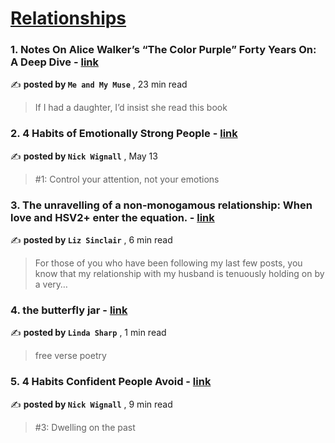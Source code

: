 
<h1><a href=https://medium.com/tag/relationships/recommended target="_blank" rel="noopener noreferrer">Relationships</a></h1>
<h3>1. Notes On Alice Walker’s “The Color Purple” Forty Years On: A Deep Dive - <a href=https://medium.com/fourth-wave/notes-on-alice-walkers-the-color-purple-forty-years-on-a-deep-dive-ab0c630e2e88?source=tag_recommended_feed---------0-107----------relationships----------e227e028_35d4_42c0_83d7_444cb301e08b------- target="_blank" rel="noopener noreferrer">link</a></h3>

✍️ **posted by `Me and My Muse`** <date> , 23 min read</date>

<blockquote>If I had a daughter, I’d insist she read this book</blockquote>

<h3>2. 4 Habits of Emotionally Strong People - <a href=https://medium.com/@nickwignall/4-habits-of-emotionally-strong-people-35c1255ba5d4?source=tag_recommended_feed---------1-85----------relationships----------e227e028_35d4_42c0_83d7_444cb301e08b------- target="_blank" rel="noopener noreferrer">link</a></h3>

✍️ **posted by `Nick Wignall`** <date> , May 13</date>

<blockquote>#1: Control your attention, not your emotions</blockquote>

<h3>3. The unravelling of a non-monogamous relationship: When love and HSV2+ enter the equation. - <a href=https://medium.com/@hello-lizsinclair/the-unravelling-of-a-non-monogamous-relationship-when-love-and-hsv2-enter-the-equation-0b16c80f2145?source=tag_recommended_feed---------2-84----------relationships----------e227e028_35d4_42c0_83d7_444cb301e08b------- target="_blank" rel="noopener noreferrer">link</a></h3>

✍️ **posted by `Liz Sinclair`** <date> , 6 min read</date>

<blockquote>For those of you who have been following my last few posts, you know that my relationship with my husband is tenuously holding on by a very…</blockquote>

<h3>4. the butterfly jar - <a href=https://medium.com/scrittura/the-butterfly-jar-bcc54d700acb?source=tag_recommended_feed---------3-107----------relationships----------e227e028_35d4_42c0_83d7_444cb301e08b------- target="_blank" rel="noopener noreferrer">link</a></h3>

✍️ **posted by `Linda Sharp`** <date> , 1 min read</date>

<blockquote>free verse poetry</blockquote>

<h3>5. 4 Habits Confident People Avoid - <a href=https://medium.com/@nickwignall/4-habits-confident-people-avoid-9c700421f18c?source=tag_recommended_feed---------4-85----------relationships----------e227e028_35d4_42c0_83d7_444cb301e08b------- target="_blank" rel="noopener noreferrer">link</a></h3>

✍️ **posted by `Nick Wignall`** <date> , 9 min read</date>

<blockquote>#3: Dwelling on the past</blockquote>

